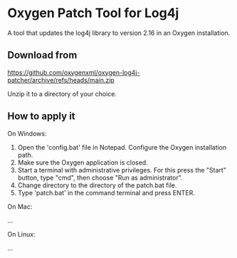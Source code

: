 # Oxygen Patch Tool for Log4j 
A tool that updates the log4j library to version 2.16 in an Oxygen installation.

## Download from
https://github.com/oxygenxml/oxygen-log4j-patcher/archive/refs/heads/main.zip

Unzip it to a directory of your choice.  

## How to apply it

On Windows:

 1. Open the 'config.bat' file in Notepad. Configure the Oxygen installation path. 
 2. Make sure the Oxygen application is closed.
 3. Start a terminal with administrative privileges. For this press the "Start" button, type "cmd", then choose "Run as administrator".
 4. Change directory to the directory of the patch.bat file.
 5. Type 'patch.bat' in the command terminal and press ENTER.
   
On Mac:

...
   
On Linux:

...
   